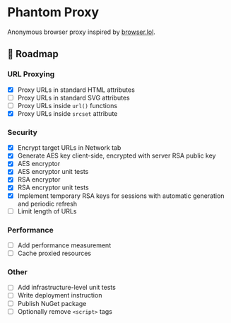 # Phantom Proxy

Anonymous browser proxy inspired by [browser.lol](https://browser.lol).

## 📅 Roadmap

### URL Proxying
- [x] Proxy URLs in standard HTML attributes
- [ ] Proxy URLs in standard SVG attributes
- [ ] Proxy URLs inside `url()` functions
- [x] Proxy URLs inside `srcset` attribute

### Security
- [x] Encrypt target URLs in Network tab
- [x] Generate AES key client-side, encrypted with server RSA public key
- [x] AES encryptor
- [x] AES encryptor unit tests
- [x] RSA encryptor
- [x] RSA encryptor unit tests
- [x] Implement temporary RSA keys for sessions with automatic generation and periodic refresh
- [ ] Limit length of URLs

### Performance
- [ ] Add performance measurement
- [ ] Cache proxied resources

### Other
- [ ] Add infrastructure-level unit tests
- [ ] Write deployment instruction
- [ ] Publish NuGet package
- [ ] Optionally remove `<script>` tags
